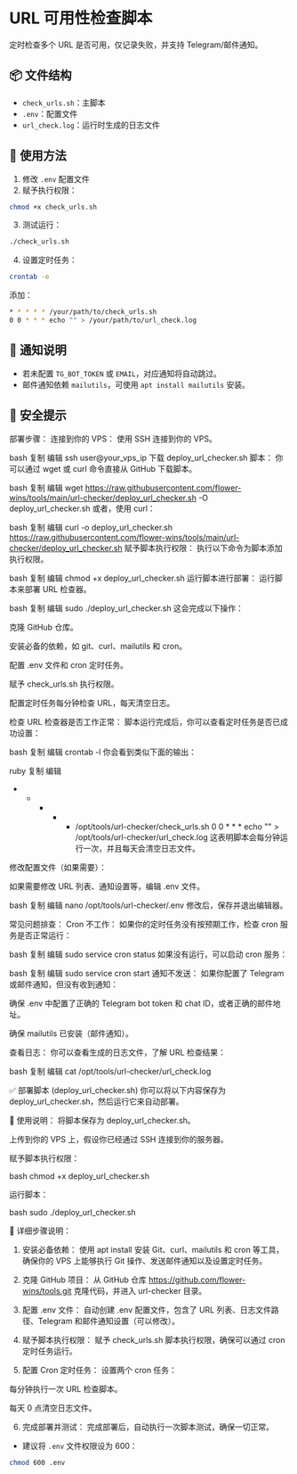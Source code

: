 # URL 可用性检查脚本

定时检查多个 URL 是否可用，仅记录失败，并支持 Telegram/邮件通知。

## 📦 文件结构

- `check_urls.sh`：主脚本
- `.env`：配置文件
- `url_check.log`：运行时生成的日志文件

## 🚀 使用方法

1. 修改 `.env` 配置文件
2. 赋予执行权限：

```bash
chmod +x check_urls.sh
```

3. 测试运行：

```bash
./check_urls.sh
```

4. 设置定时任务：

```bash
crontab -e
```

添加：

```bash
* * * * * /your/path/to/check_urls.sh
0 0 * * * echo "" > /your/path/to/url_check.log
```

## 📢 通知说明

- 若未配置 `TG_BOT_TOKEN` 或 `EMAIL`，对应通知将自动跳过。
- 邮件通知依赖 `mailutils`，可使用 `apt install mailutils` 安装。

## 🔐 安全提示

部署步骤：
连接到你的 VPS：
使用 SSH 连接到你的 VPS。

bash
复制
编辑
ssh user@your_vps_ip
下载 deploy_url_checker.sh 脚本：
你可以通过 wget 或 curl 命令直接从 GitHub 下载脚本。

bash
复制
编辑
wget https://raw.githubusercontent.com/flower-wins/tools/main/url-checker/deploy_url_checker.sh -O deploy_url_checker.sh
或者，使用 curl：

bash
复制
编辑
curl -o deploy_url_checker.sh https://raw.githubusercontent.com/flower-wins/tools/main/url-checker/deploy_url_checker.sh
赋予脚本执行权限：
执行以下命令为脚本添加执行权限。

bash
复制
编辑
chmod +x deploy_url_checker.sh
运行脚本进行部署：
运行脚本来部署 URL 检查器。

bash
复制
编辑
sudo ./deploy_url_checker.sh
这会完成以下操作：

克隆 GitHub 仓库。

安装必备的依赖，如 git、curl、mailutils 和 cron。

配置 .env 文件和 cron 定时任务。

赋予 check_urls.sh 执行权限。

配置定时任务每分钟检查 URL，每天清空日志。

检查 URL 检查器是否工作正常：
脚本运行完成后，你可以查看定时任务是否已成功设置：

bash
复制
编辑
crontab -l
你会看到类似下面的输出：

ruby
复制
编辑
* * * * * /opt/tools/url-checker/check_urls.sh
0 0 * * * echo "" > /opt/tools/url-checker/url_check.log
这表明脚本会每分钟运行一次，并且每天会清空日志文件。

修改配置文件（如果需要）：

如果需要修改 URL 列表、通知设置等，编辑 .env 文件。

bash
复制
编辑
nano /opt/tools/url-checker/.env
修改后，保存并退出编辑器。

常见问题排查：
Cron 不工作：
如果你的定时任务没有按预期工作，检查 cron 服务是否正常运行：

bash
复制
编辑
sudo service cron status
如果没有运行，可以启动 cron 服务：

bash
复制
编辑
sudo service cron start
通知不发送：
如果你配置了 Telegram 或邮件通知，但没有收到通知：

确保 .env 中配置了正确的 Telegram bot token 和 chat ID，或者正确的邮件地址。

确保 mailutils 已安装（邮件通知）。

查看日志：
你可以查看生成的日志文件，了解 URL 检查结果：

bash
复制
编辑
cat /opt/tools/url-checker/url_check.log


✅ 部署脚本 (deploy_url_checker.sh)
你可以将以下内容保存为 deploy_url_checker.sh，然后运行它来自动部署。

🚀 使用说明：
将脚本保存为 deploy_url_checker.sh。

上传到你的 VPS 上，假设你已经通过 SSH 连接到你的服务器。

赋予脚本执行权限：

bash
chmod +x deploy_url_checker.sh

运行脚本：

bash
sudo ./deploy_url_checker.sh

🔧 详细步骤说明：
1. 安装必备依赖：
使用 apt install 安装 Git、curl、mailutils 和 cron 等工具，确保你的 VPS 上能够执行 Git 操作、发送邮件通知以及设置定时任务。

2. 克隆 GitHub 项目：
从 GitHub 仓库 https://github.com/flower-wins/tools.git 克隆代码，并进入 url-checker 目录。

3. 配置 .env 文件：
自动创建 .env 配置文件，包含了 URL 列表、日志文件路径、Telegram 和邮件通知设置（可以修改）。

4. 赋予脚本执行权限：
赋予 check_urls.sh 脚本执行权限，确保可以通过 cron 定时任务运行。

5. 配置 Cron 定时任务：
设置两个 cron 任务：

每分钟执行一次 URL 检查脚本。

每天 0 点清空日志文件。

6. 完成部署并测试：
完成部署后，自动执行一次脚本测试，确保一切正常。



- 建议将 `.env` 文件权限设为 600：

```bash
chmod 600 .env
```
